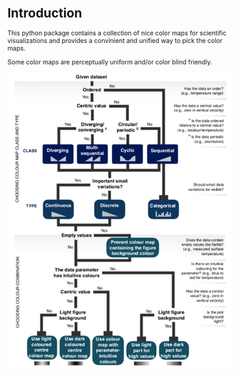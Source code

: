 # Introduction

This python package contains a collection of nice color maps for scientific visualizations and provides a convinient and unified way to pick the color maps.

Some color maps are perceptually uniform and/or color blind friendly.

![guideline](guideline.png)
